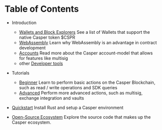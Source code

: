 # Table of Contents

- Introduction
  - [Wallets and Block Explorers](./build-on-casper/introduction/#wallets)
  See a list of Wallets that support the native Casper token $CSPR
  - [WebAssembly](./build-on-casper/introduction/#developer-friendly-language)
  Learn why WebAssembly is an advantage in contract development
  - [Accounts](./build-on-casper/introduction/#powerful-accounts)
  Read more about the Casper account-model that allows for features like multisig
  - other [Developer tools](./build-on-casper/introduction/#development-tools)

- Tutorials
  - [Beginner](./tutorials/beginner/index.md)
  Learn to perform basic actions on the Casper Blockchain, such as read / write operations and SDK queries
  - [Advanced](./tutorials/advanced/index.md)
  Perform more advanced actions, such as multisig, exchange integration and vaults
- [Quickstart](./quick-start.md)
  Install Rust and setup a Casper environment 
- [Open-Source Ecosystem](./build-on-casper/casper-open-source-software.md)
  Explore the source code that makes up the Casper ecosystem.
